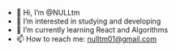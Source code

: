 - 👋 Hi, I’m @NULLtm
- 👀 I’m interested in studying and developing
- 🌱 I’m currently learning React and Algorithms
- 📫 How to reach me: nulltm01@gmail.com

<!---
NULLtm/NULLtm is a ✨ special ✨ repository because its `README.md` (this file) appears on your GitHub profile.
You can click the Preview link to take a look at your changes.
--->
